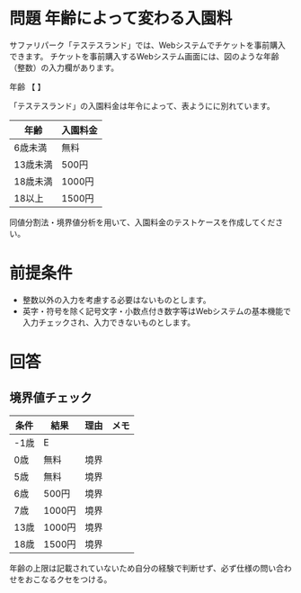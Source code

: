 # 問題 年齢によって変わる入園料
サファリパーク「テステスランド」では、Webシステムでチケットを事前購入できます。
チケットを事前購入するWebシステム画面には、図のような年齢（整数）の入力欄があります。

年齢 【  】

「テステスランド」の入園料金は年令によって、表ようにに別れています。

| 年齢     | 入園料金 |
| -------- | -------- |
| 6歳未満  | 無料     |
| 13歳未満 | 500円    |
| 18歳未満 | 1000円   |
| 18以上   | 1500円   |

同値分割法・境界値分析を用いて、入園料金のテストケースを作成してください。

# 前提条件
- 整数以外の入力を考慮する必要はないものとします。
- 英字・符号を除く記号文字・小数点付き数字等はWebシステムの基本機能で入力チェックされ、入力できないものとします。

# 回答
## 境界値チェック
| 条件 | 結果   | 理由 | メモ |
| ---- | ------ | ---- | ---- |
| -1歳 | E      |      |      |
| 0歳  | 無料   | 境界 |      |
| 5歳  | 無料   | 境界 |      |
| 6歳  | 500円  | 境界 |      |
| 7歳  | 1000円 | 境界 |      |
| 13歳 | 1000円 | 境界 |      |
| 18歳 | 1500円 | 境界 |      |


年齢の上限は記載されていないため自分の経験で判断せず、必ず仕様の問い合わせをおこなるクセをつける。
